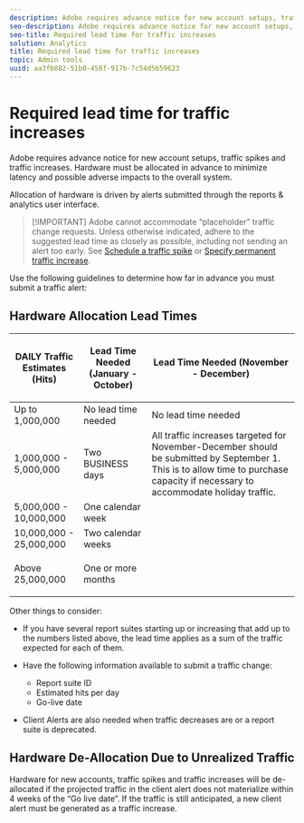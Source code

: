 ```yaml
---
description: Adobe requires advance notice for new account setups, traffic spikes and traffic increases. Hardware must be allocated in advance to minimize latency and possible adverse impacts to the overall system.
seo-description: Adobe requires advance notice for new account setups, traffic spikes and traffic increases. Hardware must be allocated in advance to minimize latency and possible adverse impacts to the overall system.
seo-title: Required lead time for traffic increases
solution: Analytics
title: Required lead time for traffic increases
topic: Admin tools
uuid: aa3fb882-51b0-458f-917b-7c54d5659623
---
```


# Required lead time for traffic increases

Adobe requires advance notice for new account setups, traffic spikes and traffic increases. Hardware must be allocated in advance to minimize latency and possible adverse impacts to the overall system.

Allocation of hardware is driven by alerts submitted through the reports & analytics user interface.

> [!IMPORTANT] Adobe cannot accommodate “placeholder” traffic change requests. Unless otherwise indicated, adhere to the suggested lead time as closely as possible, including not sending an alert too early. See [Schedule a traffic spike](../../admin/c-traffic-management/t-traffic-schedule-spike.md) or [Specify permanent traffic increase](../../admin/c-traffic-management/t-traffic-permanent.md).

Use the following guidelines to determine how far in advance you must submit a traffic alert:

## Hardware Allocation Lead Times

<table id="table_A67CC3B164F740088797BD8913244E47">
 <thead>
  <tr>
   <th colname="col1" class="entry"> DAILY Traffic Estimates (Hits) </th>
   <th colname="col2" class="entry"> <p>Lead Time Needed (January - October) </p> </th>
   <th colname="col3" class="entry"> <p>Lead Time Needed (November - December) </p> </th>
  </tr>
 </thead>
 <tbody>
  <tr>
   <td colname="col1"> Up to 1,000,000 </td>
   <td colname="col2"> No lead time needed </td>
   <td colname="col3"> No lead time needed </td>
  </tr>
  <tr>
   <td colname="col1"> 1,000,000 - 5,000,000 </td>
   <td colname="col2"> Two BUSINESS days </td>
   <td colname="col3" morerows="3"> All traffic increases targeted for November-December should be submitted by September 1. This is to allow time to purchase capacity if necessary to accommodate holiday traffic. </td>
  </tr>
  <tr>
   <td colname="col1"> 5,000,000 - 10,000,000 </td>
   <td colname="col2"> One calendar week </td>
  </tr>
  <tr>
   <td colname="col1"> 10,000,000 - 25,000,000 </td>
   <td colname="col2"> Two calendar weeks </td>
  </tr>
  <tr>
   <td colname="col1"> <p>Above 25,000,000 </p> </td>
   <td colname="col2"> One or more months </td>
  </tr>
 </tbody>
</table>

Other things to consider:

* If you have several report suites starting up or increasing that add up to the numbers listed above, the lead time applies as a sum of the traffic expected for each of them.
* Have the following information available to submit a traffic change:

  * Report suite ID
  * Estimated hits per day
  * Go-live date

* Client Alerts are also needed when traffic decreases are or a report suite is deprecated.

## Hardware De-Allocation Due to Unrealized Traffic

Hardware for new accounts, traffic spikes and traffic increases will be de-allocated if the projected traffic in the client alert does not materialize within 4 weeks of the “Go live date”. If the traffic is still anticipated, a new client alert must be generated as a traffic increase.
